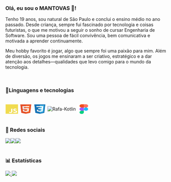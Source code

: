 ### Olá, eu sou o MANTOVAS 🤠!
Tenho 19 anos, sou natural de São Paulo e conclui o ensino médio no ano passado. Desde criança, sempre fui fascinado por tecnologia e coisas futuristas, o que me motivou a seguir o sonho de cursar Engenharia de Software. Sou uma pessoa de fácil convivência, bem comunicativa e motivada a aprender continuamente.

Meu hobby favorito é jogar, algo que sempre foi uma paixão para mim. Além de diversão, os jogos me ensinaram a ser criativo, estratégico e a dar atenção aos detalhes—qualidades que levo comigo para o mundo da tecnologia.

<br/>

### 🤖Linguagens e tecnologias
<div style="display: inline_block"><br>
  <img align="center" alt="Rafa-Js" height="30" width="40" src="https://raw.githubusercontent.com/devicons/devicon/master/icons/javascript/javascript-plain.svg">
  <img align="center" alt="Rafa-HTML" height="30" width="40" src="https://raw.githubusercontent.com/devicons/devicon/master/icons/html5/html5-original.svg">
  <img align="center" alt="Rafa-CSS" height="30" width="40" src="https://raw.githubusercontent.com/devicons/devicon/master/icons/css3/css3-original.svg">
  <img align="center" alt="Rafa-Kotlin" height="30" width="40" src="https://cdn.jsdelivr.net/gh/devicons/devicon/icons/kotlin/kotlin-original.svg">
  <img align="center" alt="Rafa-Figma" height="30" width="40" src="https://raw.githubusercontent.com/devicons/devicon/master/icons/figma/figma-original.svg">
</div>

<br/>

### 📩 Redes sociais
<div><a href="https://www.instagram.com/mantovaniii._/" target="_blank"><img src="https://img.shields.io/badge/-Instagram-%23E4405F?style=for-the-badge&logo=instagram&logoColor=white" target="_blank"></a><a href="mailto:victormantovanibspb123@gmail.com"><img src="https://img.shields.io/badge/-Gmail-%23333?style=for-the-badge&logo=gmail&logoColor=white" target="_blank"></a><a href="https://www.linkedin.com/in/victor-gon%C3%A7alves-mantovani-a1b25820a/" target="_blank"><img src="https://img.shields.io/badge/-LinkedIn-%230077B5?style=for-the-badge&logo=linkedin&logoColor=white" target="_blank"></a></div>

<br/>

### 📊 Estatísticas 


<a href="https://github-readme-stats.vercel.app/api?username=VMantovaniKT&show_icons=true&theme=tokyonight&include_all_commits=true">
  <img height="180em" src="https://github-readme-stats.vercel.app/api?username=VMantovaniKT&show_icons=true&theme=tokyonight&include_all_commits=true"/>
</a>
<a href="https://github-readme-stats.vercel.app/api/top-langs/?username=VMantovaniKT&theme=tokyonight&layout=compact&custom_title=Tecnologias&langs_count=6">
  <img height="180em" src="https://github-readme-stats.vercel.app/api/top-langs/?username=VMantovaniKT&theme=tokyonight&layout=compact&custom_title=Tecnologias&langs_count=6"/>
</a>







